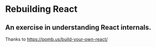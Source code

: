 # Rebuilding React
## An exercise in understanding React internals.

Thanks to https://pomb.us/build-your-own-react/